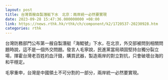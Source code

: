 ```yaml
---
layout: post
title: 台灣首艘自製潛艇下水　北京：兩岸統一必然要實現
date: 2023-09-28 15:47:36.000000000 +08:00
link: https://news.rthk.hk/rthk/ch/component/k2/1720537-20230928.htm
categories: rthk
---
```


台灣防務部門公布第一艘自製潛艇「海鯤號」下水，在北京，外交部被問到相關問題時說，這不是一個外交問題。發言人毛寧說，民進黨當局頑固堅持台獨分裂立場，揮霍台灣老百姓的血汗錢，購買武器，製造兩岸的對立對抗，只會破壞台海的和平穩定。

毛寧重申，台灣是中國領土不可分割的一部分，兩岸統一必然要實現。
